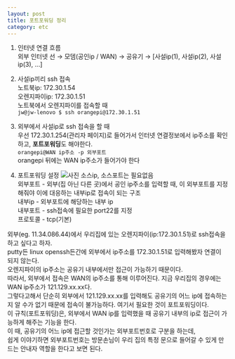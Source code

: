 ```yaml
---
layout: post
title: 포트포워딩 정리
category: etc
---
```


1. 인터넷 연결 흐름  
외부 인터넷 선 &rarr; 모뎀(공인ip / WAN) &rarr; 공유기 &rarr; [사설ip(1), 사설ip(2), 사설ip(3), ...]  

2. 사설ip끼리 ssh 접속  
노트북ip: 172.30.1.54  
오렌지파이ip: 172.30.1.51  
노트북에서 오렌지파이를 접속할 때  
```jw@jw-lenovo $ ssh orangepi@172.30.1.51```

3. 외부에서 사설ip로 ssh 접속을 할 때  
우선 172.30.1.254(관리자 페이지)로 들어가서 인터넷 연결정보에서 ip주소를 확인하고, **포트포워딩**도 해야한다.  
```orangepi@WAN ip주소 -p 외부포트```  
orangepi 뒤에는 WAN ip주소가 들어가야 한다

4. 포트포워딩 설정
![사진](https://github.com/jongwoo315/jongwoo315.github.io/blob/master/images/portforwarding.png)
소스ip, 소스포트는 필요없음  
외부포트 - 외부(집 아닌 다른 곳)에서 공인 ip주소를 입력할 때, 이 외부포트를 지정해줘야 이에 대응하는 내부ip로 접속이 되는 구조  
내부ip - 외부포트에 해당하는 내부 ip  
내부포트 - ssh접속에 필요한 port22를 지정  
프로토콜 - tcp(기본)  

외부(eg. 11.34.086.44)에서 우리집에 있는 오렌지파이(ip:172.30.1.51)로 ssh접속을 하고 싶다고 하자.  
putty든 linux openssh든간에 외부에서 ip주소를 172.30.1.51로 입력해봤자 연결이 되지 않는다.  
오렌지파이의 ip주소는 공유기 내부에서만 접근이 가능하기 때문이다.  
따라서, 외부에서 접속은 WAN의 ip주소를 통해 이루어진다. 지금 우리집의 경우에는 WAN ip주소가 121.129.xx.xx다.  
그렇다고해서 단순히 외부에서 121.129.xx.xx를 입력해도 공유기의 어느 ip에 접속하는지 알 수가 없기 때문에 접속이 불가능하다.
여기서 필요한 것이 포트포워딩이다.  
이 규칙(포트포워딩)은, 외부에서 WAN ip를 입력했을 때 공유기 내부의 ip로 접근이 가능하게 해주는 기능을 한다.  
이 때, 공유기의 어느 ip에 접근할 것인가는 외부포트번호로 구분을 하는데,  
쉽게 이야기하면 외부포트번호는 방문손님이 우리 집의 특정 문으로 들어갈 수 있게 만드는 안내자 역할을 한다고 보면 된다.
